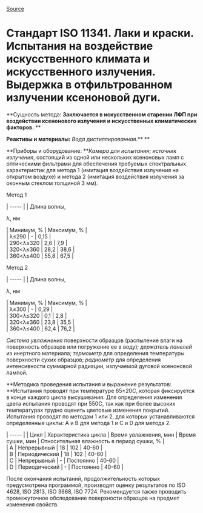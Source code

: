 
[Source](http://vseokraskah.net/standart-iso-11341 "Permalink to Стандарт ISO 11341. Лаки и краски. Испытания на воздействие искусственного климата и искусственного излучения. Выдержка в отфильтрованном излучении ксеноновой дуги.")

# Стандарт ISO 11341. Лаки и краски. Испытания на воздействие искусственного климата и искусственного излучения. Выдержка в отфильтрованном излучении ксеноновой дуги.

**Сущность метода: **Заключается в искусственном старении ЛФП при воздействии ксенонового излучения и искусственных климатических факторов.** **

**Реактивы и материалы:** _Вода дистиллированная_.** **

**Приборы и оборудование: **_Камера для испытания_; _источник излучения_, состоящий из одной или нескольких ксеноновых ламп с оптическими фильтрами для обеспечения требуемых спектральных характеристик для метода 1 (имитация воздействия излучения на открытом воздухе) и метода 2 (имитация воздействия излучения за оконным стеклом толщиной 3 мм).

Метод 1

| ----- |
| Длина волны, 

λ, нм

 |  Минимум, % |  Максимум, % |  
| λ≤290 |  - |  0,15 |  
| 290<λ≤320 |  2,6 |  7,9 |  
| 320<λ≤360 |  28,2 |  38,6 |  
| 360<λ≤400 |  55,8 |  67,5 | 

 

Метод 2

| ----- |
| Длина волны, 

λ, нм

 |  Минимум, % |  Максимум, % |  
| λ≤300 |  - |  0,29 |  
| 300<λ≤320 |  0,1 |  2,8 |  
| 320<λ≤360 |  23,8 |  35,5 |  
| 360<λ≤400 |  62,4 |  76,2 | 

 

_Система увлажнения_ поверхности образцов (распыление влаги на поверхность образцов или погружение ее в воду); _держатель панелей_ из инертного материала; _термометр_ для определения температуры поверхности сухих образцов; _радиометр_ для определения интенсивности суммарной радиации, излучаемой дуговой ксеноновой лампой.

**Методика проведения испытания и выражение результатов: **Испытания проводят при температуре 65±20С, которая фиксируется в конце каждого цикла высушивания. Для определения изменения цвета испытания проводят при 550С, так как при более высоких температурах трудно оценить цветовые изменения покрытий. Испытания проводят по методам 1 или 2, для которых устанавливаются определенные циклы: А и В для метода 1 и С и D для метода 2.

| ----- |
| Цикл |  Характеристика цикла |  Время увлажнения, мин |  Время сушки, мин |  Относительная влажность в период сушки, % |  
| А |  Непрерывный |  18 |  102 |  40-60 |  
| В |  Периодический |  18 |  102 |  40-60 |  
| С |  Непрерывный |  - |  Постоянно |  40-60 |  
| D |  Периодический |  - |  Постоянно |  40-60 | 

 

После окончания испытаний, продолжительность которых предусмотрена программой, производят оценку результатов по ISO 4628, ISO 2813, ISO 3668, ISO 7724. Рекомендуется также проводить промежуточное обследование поверхности образцов на предмет изменения свойств.

 

  
